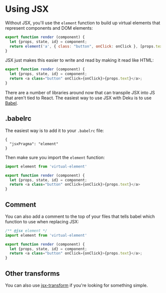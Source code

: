# Using JSX

Without JSX, you'll use the `element` function to build up virtual elements that represent components and DOM elements:

```js
export function render (component) {
  let {props, state, id} = component;
  return element('a', { class: "button", onClick: onClick }, [props.text])
}
```

JSX just makes this easier to write and read by making it read like HTML:

```js
export function render (component) {
  let {props, state, id} = component;
  return <a class="button" onClick={onClick}>{props.text}</a>;
}
```

There are a number of libraries around now that can transpile JSX into JS that aren't tied to React. The easiest way to use JSX with Deku is to use [Babel](https://github.com/babel/babel). 

## .babelrc

The easiest way is to add it to your `.babelrc` file:

```
{
  "jsxPragma": "element"
}
```

Then make sure you import the `element` function:

```js
import element from 'virtual-element'

export function render (component) {
  let {props, state, id} = component;
  return <a class="button" onClick={onClick}>{props.text}</a>
}
```

## Comment

You can also add a comment to the top of your files that tells babel which function to use when replacing JSX:

```js
/** @jsx element */
import element from 'virtual-element'

export function render (component) {
  let {props, state, id} = component;
  return <a class="button" onClick={onClick}>{props.text}</a>;
}
```

## Other transforms

You can also use [jsx-transform](https://github.com/alexmingoia/jsx-transform) if you're looking for something simple.
